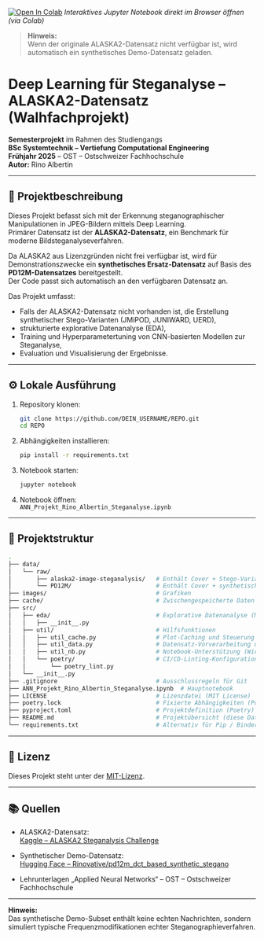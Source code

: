 [![Open In Colab](https://colab.research.google.com/assets/colab-badge.svg)](https://colab.research.google.com/github/Rinovativ/alaska2-steganalysis/blob/main/ANN_Projekt_Rino_Albertin_Steganalyse.ipynb)
_Interaktives Jupyter Notebook direkt im Browser öffnen (via Colab)_

> **Hinweis:**  
> Wenn der originale ALASKA2-Datensatz nicht verfügbar ist, wird automatisch ein synthetisches Demo-Datensatz geladen.

# Deep Learning für Steganalyse – ALASKA2-Datensatz (Walhfachprojekt)

**Semesterprojekt** im Rahmen des Studiengangs  
**BSc Systemtechnik – Vertiefung Computational Engineering**  
**Frühjahr 2025** – OST – Ostschweizer Fachhochschule  
**Autor:** Rino Albertin

---

## 📌 Projektbeschreibung

Dieses Projekt befasst sich mit der Erkennung steganographischer Manipulationen in JPEG-Bildern mittels Deep Learning.  
Primärer Datensatz ist der **ALASKA2-Datensatz**, ein Benchmark für moderne Bildsteganalyseverfahren.

Da ALASKA2 aus Lizenzgründen nicht frei verfügbar ist, wird für Demonstrationszwecke ein **synthetisches Ersatz-Datensatz** auf Basis des **PD12M-Datensatzes** bereitgestellt.  
Der Code passt sich automatisch an den verfügbaren Datensatz an.

Das Projekt umfasst:

- Falls der ALASKA2-Datensatz nicht vorhanden ist, die Erstellung synthetischer Stego-Varianten (JMiPOD, JUNIWARD, UERD),
- strukturierte explorative Datenanalyse (EDA),
- Training und Hyperparametertuning von CNN-basierten Modellen zur Steganalyse,
- Evaluation und Visualisierung der Ergebnisse.

---

## ⚙️ Lokale Ausführung

1. Repository klonen:
   ```bash
   git clone https://github.com/DEIN_USERNAME/REPO.git
   cd REPO
   ```

2. Abhängigkeiten installieren:
   ```bash
   pip install -r requirements.txt
   ```

3. Notebook starten:
   ```bash
   jupyter notebook
   ```

4. Notebook öffnen:  
   `ANN_Projekt_Rino_Albertin_Steganalyse.ipynb`

---

## 📂 Projektstruktur

```bash
.
├── data/
│   └── raw/
│       ├── alaska2-image-steganalysis/   # Enthält Cover + Stego-Varianten (JMiPOD, JUNIWARD, UERD)
│       └── PD12M/                        # Enthält Cover + synthetischer Stego-Varianten (JMiPOD, JUNIWARD, UERD)
├── images/                               # Grafiken
├── cache/                                # Zwischengespeicherte Daten und Plots
├── src/
│   ├── eda/                              # Explorative Datenanalyse (Modulstruktur)
│   │   ├── __init__.py
│   ├── util/                             # Hilfsfunktionen
│   │   ├── util_cache.py                 # Plot-Caching und Steuerung
│   │   ├── util_data.py                  # Datensatz-Vorverarbeitung und -Download
│   │   ├── util_nb.py                    # Notebook-Unterstützung (Widgets, Panels)
│   │   └── poetry/                       # CI/CD-Linting-Konfiguration
│   │       └── poetry_lint.py
│   └── __init__.py
├── .gitignore                            # Ausschlussregeln für Git
├── ANN_Projekt_Rino_Albertin_Steganalyse.ipynb  # Hauptnotebook
├── LICENSE                               # Lizenzdatei (MIT License)
├── poetry.lock                           # Fixierte Abhängigkeiten (Poetry)
├── pyproject.toml                        # Projektdefinition (Poetry)
├── README.md                             # Projektübersicht (diese Datei)
└── requirements.txt                      # Alternativ für Pip / Binder / Colab
```

---

## 📄 Lizenz

Dieses Projekt steht unter der [MIT-Lizenz](LICENSE).

---

## 📚 Quellen

- ALASKA2-Datensatz:  
  [Kaggle – ALASKA2 Steganalysis Challenge](https://www.kaggle.com/competitions/alaska2-image-steganalysis)

- Synthetischer Demo-Datensatz:  
  [Hugging Face – Rinovative/pd12m_dct_based_synthetic_stegano](https://huggingface.co/datasets/Rinovative/pd12m_dct_based_synthetic_stegano)

- Lehrunterlagen „Applied Neural Networks“ – OST – Ostschweizer Fachhochschule

---

**Hinweis:**  
Das synthetische Demo-Subset enthält keine echten Nachrichten, sondern simuliert typische Frequenzmodifikationen echter Steganographieverfahren.